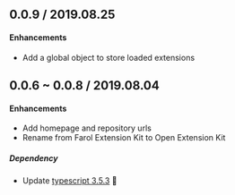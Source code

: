 ## 0.0.9 / 2019.08.25

#### Enhancements

- Add a global object to store loaded extensions

## 0.0.6 ~ 0.0.8 / 2019.08.04

#### Enhancements

- Add homepage and repository urls
- Rename from Farol Extension Kit to Open Extension Kit

##### Dependency

- Update [typescript 3.5.3](https://github.com/microsoft/TypeScript/releases) 🚀
